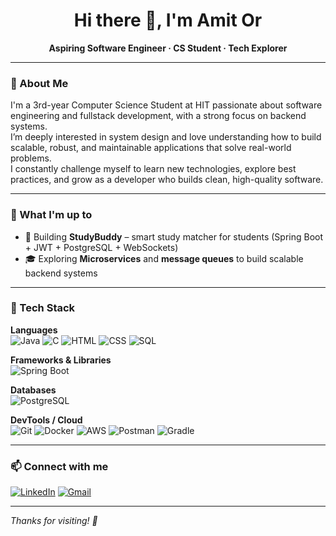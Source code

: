 <h1 align="center">Hi there 👋, I'm Amit Or</h1>
<p align="center"><strong>Aspiring Software Engineer · CS Student · Tech Explorer</strong></p>


---

### 💫 About Me

I'm a 3rd-year Computer Science Student at HIT passionate about software engineering and fullstack development, with a strong focus on backend systems.  
I’m deeply interested in system design and love understanding how to build scalable, robust, and maintainable applications that solve real-world problems.  
I constantly challenge myself to learn new technologies, explore best practices, and grow as a developer who builds clean, high-quality software.

---

### 🧠 What I'm up to

- 🔨 Building **StudyBuddy** – smart study matcher for students (Spring Boot + JWT + PostgreSQL + WebSockets)  
- 🎓 Exploring **Microservices** and **message queues** to build scalable backend systems

---

### 🚀 Tech Stack

**Languages**  
![Java](https://img.shields.io/badge/Java-ED8B00?style=flat-square&logo=java&logoColor=white)
![C](https://img.shields.io/badge/C-00599C?style=flat-square&logo=c&logoColor=white)
![HTML](https://img.shields.io/badge/HTML5-E34F26?style=flat-square&logo=html5&logoColor=white)
![CSS](https://img.shields.io/badge/CSS3-1572B6?style=flat-square&logo=css3&logoColor=white)
![SQL](https://img.shields.io/badge/SQL-336791?style=flat-square&logo=postgresql&logoColor=white)

**Frameworks & Libraries**  
![Spring Boot](https://img.shields.io/badge/Spring_Boot-6DB33F?style=flat-square&logo=spring-boot&logoColor=white)

**Databases**  
![PostgreSQL](https://img.shields.io/badge/PostgreSQL-4169E1?style=flat-square&logo=postgresql&logoColor=white)

**DevTools / Cloud**  
![Git](https://img.shields.io/badge/Git-F05032?style=flat-square&logo=git&logoColor=white)
![Docker](https://img.shields.io/badge/-Docker-46a2f1?style=flat-square&logo=docker&logoColor=white)
![AWS](https://img.shields.io/badge/AWS-FF9900?style=flat-square&logo=amazon-aws&logoColor=white)
![Postman](https://img.shields.io/badge/Postman-FF6C37?style=flat-square&logo=postman&logoColor=white)
![Gradle](https://img.shields.io/badge/Gradle-02303A?style=flat-square&logo=gradle&logoColor=white)

---

### 📫 Connect with me

[![LinkedIn](https://img.shields.io/badge/LinkedIn-blue?style=flat-square&logo=linkedin&logoColor=white)](https://linkedin.com/in/amit-or)
[![Gmail](https://img.shields.io/badge/Gmail-D14836?style=flat-square&logo=gmail&logoColor=white)](mailto:selwordamit@gmail.com)

---

_Thanks for visiting! 🙏_
